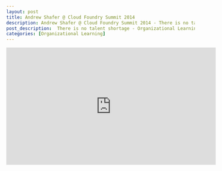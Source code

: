 ```yaml
---
layout: post
title: Andrew Shafer @ Cloud Foundry Summit 2014
description: Andrew Shafer @ Cloud Foundry Summit 2014 - There is no talent shortage, Organizational Learning is a Competitive Advantage
post_description:  There is no talent shortage - Organizational Learning is a Competitive Advantage.
categories: [Organizational Learning]
---
```


<div class="video-fluid-wrapper">
  <iframe width="560" height="315" src="https://www.youtube.com/embed/NAazenCRQSY" frameborder="0" allowfullscreen></iframe>
</div>
